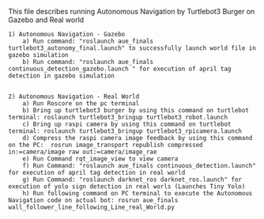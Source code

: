 This file describes running Autonomous Navigation by Turtlebot3 Burger on Gazebo and Real world

	1) Autonomous Navigation - Gazebo
		a) Run command: "roslaunch aue_finals turtlebot3_autonomy_final.launch" to successfully launch world file in gazebo simulation
		b) Run command: "roslaunch aue_finals continuous_detection_gazebo.launch " for execution of april tag detection in gazebo simulation
		
		
	2) Autonomous Navigation - Real World
		a) Run Roscore on the pc terminal
		b) Bring up turtlebot3 burger by using this command on turtlebot terminal: roslaunch turtlebot3_bringup turtlebot3_robot.launch
		c) Bring up raspi camera by using this command on turtlebot terminal: roslaunch turtlebot3_bringup turtlebot3_rpicamera.launch
		d) Compress the raspi camera image feedback by using this command on the PC:  rosrun image_transport republish compressed in:=camera/image raw out:=camera/image_rae
		e) Run Command rqt_image_view to view camera
		f) Run Command: "roslaunch aue_finals continuous_detection.launch" for execution of april tag detection in real world
		g) Run Command: "roslaunch darknet_ros darknet_ros.launch" for execution of yolo sign detection in real worls (Launches Tiny Yolo)
		h) Run following command on PC terminal to execute the Autonomous Navigation code on actual bot: rosrun aue_finals wall_follower_line_following_Line_real_World.py
